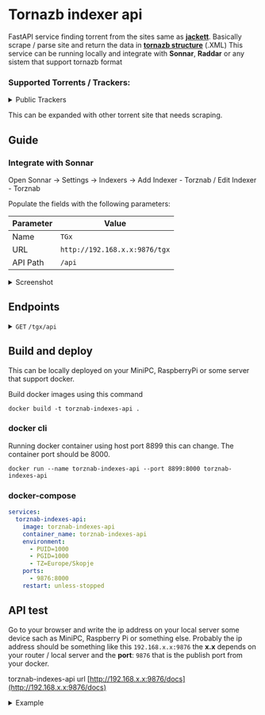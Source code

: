 # Tornazb indexer api

FastAPI service finding torrent from the sites same as **[jackett](https://github.com/Jackett/Jackett)**.
Basically scrape / parse site and return the data in **[tornazb structure](https://torznab.github.io/spec-1.3-draft/torznab/Specification-v1.3.html#torznab-api-specification)**  (.XML) 
This service can be running locally and integrate with **Sonnar**,  **Raddar** or any sistem that support tornazb format

### Supported Torrents / Trackers:

<details>
<summary>Public Trackers</summary>
    
* TorrentGalaxy [TGX](https://torrentgalaxy.one/)
    
</details>

This can be expanded with other torrent site that needs scraping.


## Guide

### Integrate with Sonnar

Open Sonnar -> Settings -> Indexers -> Add Indexer - Torznab / Edit Indexer - Torznab

Populate the fields with the following parameters:

|Parameter|Value|
|---|---|
|Name|`TGx`|
|URL|`http://192.168.x.x:9876/tgx`|
|API Path| `/api`|


<details>
    <summary>Screenshot</summary>
    
<img width="1882" height="849" alt="2025-08-09 21_29_46-Indexer Settings - Sonarr-hide" src="https://github.com/user-attachments/assets/8310277f-74e1-467c-87b0-2a34d337f07d" />

</details>


## Endpoints

<details>
    <summary><code>GET</code> <code>/tgx/api</code></summary>
    
#### Parameters

>|name|type     |data type    | description |
>|----|---------|-------------|-------------|
>|t   |required |string       |Type of search that sshould be one ot the following item (`caps`, `search`, `tvsearch`, `movie`)|
>|q   |required |string       |Serach terms (query). The name of the movie or tv show for example: `the lord of the rings`| 


#### Responses
>| http code | content-type | response |
>|-----------|--------------|----------|
>|200        | application/rss+xml | XML string |

#### Example cURL
> ```shell
> curl -X 'GET' 'http://localhost:9876/tgx/api?t=search&q=lord%20of%20the%20rings' -H 'accept: application/json'
> ```

<details>
  <summary>Content example</summary>

  ```xml
<?xml version='1.0' encoding='UTF-8' standalone='yes'?>
  <rss xmlns:atom="http://www.w3.org/2005/Atom" xmlns:torznab="http://torznab.com/schemas/2015/feed" version="2.0">
    <channel>
      <atom:link href="http://localhost" rel="self" type="application/atom+xml"/>
      <title>TGx</title>
      <description>Torrent Galaxy site</description>
      <link>https://torrentgalaxy.one</link>
      <language>en-US</language>
      <category>search</category>
      <item>
        <title>The Lord of the Rings The Fellowship of the Ring 2001 Extended Cut BluRay 1</title>
        <guid>magnet:?xt=urn:btih:CE2279B546802321EAF95674249D869C3F833F25&amp;dn=The%20Lord%20of%20the%20Rings%20The%20Fellowship%20of%20the%20Ring%202001%20Extended%20Cut%20BluRay%201&amp;tr=udp%3A%2F%2Ftracker1.bt.moack.co.kr%3A80%2Fannounce&amp;tr=udp%3A%2F%2Fexodus.desync.com%3A6969%2Fannounce&amp;tr=udp%3A%2F%2Ftracker.openbittorrent.com%3A6969%2Fannounce&amp;tr=udp%3A%2F%2Ftracker.theoks.net%3A6969%2Fannounce&amp;tr=udp%3A%2F%2Ftracker.opentrackr.org%3A1337%2Fannounce&amp;tr=udp%3A%2F%2Ftracker.torrent.eu.org%3A451%2Fannounce&amp;tr=udp%3A%2F%2Fexplodie.org%3A6969%2Fannounce&amp;tr=udp%3A%2F%2Ftracker.moeking.me%3A6969%2Fannounce&amp;tr=udp%3A%2F%2Ftracker.therarbg.to%3A6969%2Fannounce&amp;tr=udp%3A%2F%2Fopen.stealth.si%3A80%2Fannounce&amp;tr=udp%3A%2F%2Ftracker.tiny-vps.com%3A6969%2Fannounce&amp;tr=udp%3A%2F%2Fp4p.arenabg.com%3A1337%2Fannounce&amp;tr=udp%3A%2F%2Fmovies.zsw.ca%3A6969%2Fannounce&amp;tr=udp%3A%2F%2Fopentracker.i2p.rocks%3A6969%2Fannounce&amp;tr=udp%3A%2F%2Fopen.demonii.com%3A1337%2Fannounce</guid>
        <jackettindexer id="TGx">Torrent Galaxy</jackettindexer>
        <type>public</type>
        <description>The Lord of the Rings The Fellowship of the Ring 2001 Extended Cut BluRay 1 (leechers: 33)</description>
        <comments>
        </comments>
        <pubDate>Thu, 03 Jul 2025 14:15:37 +0000</pubDate>
        <size>14643762600</size>
        <link>magnet:?xt=urn:btih:CE2279B546802321EAF95674249D869C3F833F25&amp;dn=The%20Lord%20of%20the%20Rings%20The%20Fellowship%20of%20the%20Ring%202001%20Extended%20Cut%20BluRay%201&amp;tr=udp%3A%2F%2Ftracker1.bt.moack.co.kr%3A80%2Fannounce&amp;tr=udp%3A%2F%2Fexodus.desync.com%3A6969%2Fannounce&amp;tr=udp%3A%2F%2Ftracker.openbittorrent.com%3A6969%2Fannounce&amp;tr=udp%3A%2F%2Ftracker.theoks.net%3A6969%2Fannounce&amp;tr=udp%3A%2F%2Ftracker.opentrackr.org%3A1337%2Fannounce&amp;tr=udp%3A%2F%2Ftracker.torrent.eu.org%3A451%2Fannounce&amp;tr=udp%3A%2F%2Fexplodie.org%3A6969%2Fannounce&amp;tr=udp%3A%2F%2Ftracker.moeking.me%3A6969%2Fannounce&amp;tr=udp%3A%2F%2Ftracker.therarbg.to%3A6969%2Fannounce&amp;tr=udp%3A%2F%2Fopen.stealth.si%3A80%2Fannounce&amp;tr=udp%3A%2F%2Ftracker.tiny-vps.com%3A6969%2Fannounce&amp;tr=udp%3A%2F%2Fp4p.arenabg.com%3A1337%2Fannounce&amp;tr=udp%3A%2F%2Fmovies.zsw.ca%3A6969%2Fannounce&amp;tr=udp%3A%2F%2Fopentracker.i2p.rocks%3A6969%2Fannounce&amp;tr=udp%3A%2F%2Fopen.demonii.com%3A1337%2Fannounce</link>
        <category>Movies</category>
        <enclosure url="magnet:?xt=urn:btih:CE2279B546802321EAF95674249D869C3F833F25&amp;dn=The%20Lord%20of%20the%20Rings%20The%20Fellowship%20of%20the%20Ring%202001%20Extended%20Cut%20BluRay%201&amp;tr=udp%3A%2F%2Ftracker1.bt.moack.co.kr%3A80%2Fannounce&amp;tr=udp%3A%2F%2Fexodus.desync.com%3A6969%2Fannounce&amp;tr=udp%3A%2F%2Ftracker.openbittorrent.com%3A6969%2Fannounce&amp;tr=udp%3A%2F%2Ftracker.theoks.net%3A6969%2Fannounce&amp;tr=udp%3A%2F%2Ftracker.opentrackr.org%3A1337%2Fannounce&amp;tr=udp%3A%2F%2Ftracker.torrent.eu.org%3A451%2Fannounce&amp;tr=udp%3A%2F%2Fexplodie.org%3A6969%2Fannounce&amp;tr=udp%3A%2F%2Ftracker.moeking.me%3A6969%2Fannounce&amp;tr=udp%3A%2F%2Ftracker.therarbg.to%3A6969%2Fannounce&amp;tr=udp%3A%2F%2Fopen.stealth.si%3A80%2Fannounce&amp;tr=udp%3A%2F%2Ftracker.tiny-vps.com%3A6969%2Fannounce&amp;tr=udp%3A%2F%2Fp4p.arenabg.com%3A1337%2Fannounce&amp;tr=udp%3A%2F%2Fmovies.zsw.ca%3A6969%2Fannounce&amp;tr=udp%3A%2F%2Fopentracker.i2p.rocks%3A6969%2Fannounce&amp;tr=udp%3A%2F%2Fopen.demonii.com%3A1337%2Fannounce" type="application/x-bittorrent"/>
        <torznab:attr name="category" value="Movies"/>
        <torznab:attr name="seeders" value="16"/>
        <torznab:attr name="peers" value="16"/>
        <torznab:attr name="leechers" value="33"/>
        <torznab:attr name="magneturl" value="magnet:?xt=urn:btih:CE2279B546802321EAF95674249D869C3F833F25&amp;dn=The%20Lord%20of%20the%20Rings%20The%20Fellowship%20of%20the%20Ring%202001%20Extended%20Cut%20BluRay%201&amp;tr=udp%3A%2F%2Ftracker1.bt.moack.co.kr%3A80%2Fannounce&amp;tr=udp%3A%2F%2Fexodus.desync.com%3A6969%2Fannounce&amp;tr=udp%3A%2F%2Ftracker.openbittorrent.com%3A6969%2Fannounce&amp;tr=udp%3A%2F%2Ftracker.theoks.net%3A6969%2Fannounce&amp;tr=udp%3A%2F%2Ftracker.opentrackr.org%3A1337%2Fannounce&amp;tr=udp%3A%2F%2Ftracker.torrent.eu.org%3A451%2Fannounce&amp;tr=udp%3A%2F%2Fexplodie.org%3A6969%2Fannounce&amp;tr=udp%3A%2F%2Ftracker.moeking.me%3A6969%2Fannounce&amp;tr=udp%3A%2F%2Ftracker.therarbg.to%3A6969%2Fannounce&amp;tr=udp%3A%2F%2Fopen.stealth.si%3A80%2Fannounce&amp;tr=udp%3A%2F%2Ftracker.tiny-vps.com%3A6969%2Fannounce&amp;tr=udp%3A%2F%2Fp4p.arenabg.com%3A1337%2Fannounce&amp;tr=udp%3A%2F%2Fmovies.zsw.ca%3A6969%2Fannounce&amp;tr=udp%3A%2F%2Fopentracker.i2p.rocks%3A6969%2Fannounce&amp;tr=udp%3A%2F%2Fopen.demonii.com%3A1337%2Fannounce"/>
        <torznab:attr name="downloadvolumefactor" value="0"/>
        <torznab:attr name="uploadvolumefactor" value="1"/>
        <torznab:attr name="size" value="14643762600"/>
      </item>
      <item>
        <title>Kiff.Lore.of.the.Ring.Light.2025.1080p.WEB.H264-RVKD</title>
        <guid>magnet:?xt=urn:btih:64895277F1D520EAB33B101F00F4ED75E0D07D19&amp;dn=Kiff.Lore.of.the.Ring.Light.2025.1080p.WEB.H264-RVKD&amp;tr=udp%3A%2F%2Ftracker1.bt.moack.co.kr%3A80%2Fannounce&amp;tr=udp%3A%2F%2Fexodus.desync.com%3A6969%2Fannounce&amp;tr=udp%3A%2F%2Ftracker.openbittorrent.com%3A6969%2Fannounce&amp;tr=udp%3A%2F%2Ftracker.theoks.net%3A6969%2Fannounce&amp;tr=udp%3A%2F%2Ftracker.opentrackr.org%3A1337%2Fannounce&amp;tr=udp%3A%2F%2Ftracker.torrent.eu.org%3A451%2Fannounce&amp;tr=udp%3A%2F%2Fexplodie.org%3A6969%2Fannounce&amp;tr=udp%3A%2F%2Ftracker.moeking.me%3A6969%2Fannounce&amp;tr=udp%3A%2F%2Ftracker.therarbg.to%3A6969%2Fannounce&amp;tr=udp%3A%2F%2Fopen.stealth.si%3A80%2Fannounce&amp;tr=udp%3A%2F%2Ftracker.tiny-vps.com%3A6969%2Fannounce&amp;tr=udp%3A%2F%2Fp4p.arenabg.com%3A1337%2Fannounce&amp;tr=udp%3A%2F%2Fmovies.zsw.ca%3A6969%2Fannounce&amp;tr=udp%3A%2F%2Fopentracker.i2p.rocks%3A6969%2Fannounce&amp;tr=udp%3A%2F%2Fopen.demonii.com%3A1337%2Fannounce</guid>
        <jackettindexer id="TGx">Torrent Galaxy</jackettindexer>
        <type>public</type>
        <description>Kiff.Lore.of.the.Ring.Light.2025.1080p.WEB.H264-RVKD (leechers: 13)</description>
        <comments>
        </comments>
        <pubDate>Mon, 30 Jun 2025 16:54:20 +0000</pubDate>
        <size>692426065</size>
        <link>magnet:?xt=urn:btih:64895277F1D520EAB33B101F00F4ED75E0D07D19&amp;dn=Kiff.Lore.of.the.Ring.Light.2025.1080p.WEB.H264-RVKD&amp;tr=udp%3A%2F%2Ftracker1.bt.moack.co.kr%3A80%2Fannounce&amp;tr=udp%3A%2F%2Fexodus.desync.com%3A6969%2Fannounce&amp;tr=udp%3A%2F%2Ftracker.openbittorrent.com%3A6969%2Fannounce&amp;tr=udp%3A%2F%2Ftracker.theoks.net%3A6969%2Fannounce&amp;tr=udp%3A%2F%2Ftracker.opentrackr.org%3A1337%2Fannounce&amp;tr=udp%3A%2F%2Ftracker.torrent.eu.org%3A451%2Fannounce&amp;tr=udp%3A%2F%2Fexplodie.org%3A6969%2Fannounce&amp;tr=udp%3A%2F%2Ftracker.moeking.me%3A6969%2Fannounce&amp;tr=udp%3A%2F%2Ftracker.therarbg.to%3A6969%2Fannounce&amp;tr=udp%3A%2F%2Fopen.stealth.si%3A80%2Fannounce&amp;tr=udp%3A%2F%2Ftracker.tiny-vps.com%3A6969%2Fannounce&amp;tr=udp%3A%2F%2Fp4p.arenabg.com%3A1337%2Fannounce&amp;tr=udp%3A%2F%2Fmovies.zsw.ca%3A6969%2Fannounce&amp;tr=udp%3A%2F%2Fopentracker.i2p.rocks%3A6969%2Fannounce&amp;tr=udp%3A%2F%2Fopen.demonii.com%3A1337%2Fannounce</link>
        <category>Movies</category>
        <enclosure url="magnet:?xt=urn:btih:64895277F1D520EAB33B101F00F4ED75E0D07D19&amp;dn=Kiff.Lore.of.the.Ring.Light.2025.1080p.WEB.H264-RVKD&amp;tr=udp%3A%2F%2Ftracker1.bt.moack.co.kr%3A80%2Fannounce&amp;tr=udp%3A%2F%2Fexodus.desync.com%3A6969%2Fannounce&amp;tr=udp%3A%2F%2Ftracker.openbittorrent.com%3A6969%2Fannounce&amp;tr=udp%3A%2F%2Ftracker.theoks.net%3A6969%2Fannounce&amp;tr=udp%3A%2F%2Ftracker.opentrackr.org%3A1337%2Fannounce&amp;tr=udp%3A%2F%2Ftracker.torrent.eu.org%3A451%2Fannounce&amp;tr=udp%3A%2F%2Fexplodie.org%3A6969%2Fannounce&amp;tr=udp%3A%2F%2Ftracker.moeking.me%3A6969%2Fannounce&amp;tr=udp%3A%2F%2Ftracker.therarbg.to%3A6969%2Fannounce&amp;tr=udp%3A%2F%2Fopen.stealth.si%3A80%2Fannounce&amp;tr=udp%3A%2F%2Ftracker.tiny-vps.com%3A6969%2Fannounce&amp;tr=udp%3A%2F%2Fp4p.arenabg.com%3A1337%2Fannounce&amp;tr=udp%3A%2F%2Fmovies.zsw.ca%3A6969%2Fannounce&amp;tr=udp%3A%2F%2Fopentracker.i2p.rocks%3A6969%2Fannounce&amp;tr=udp%3A%2F%2Fopen.demonii.com%3A1337%2Fannounce" type="application/x-bittorrent"/>
        <torznab:attr name="category" value="Movies"/>
        <torznab:attr name="seeders" value="8"/>
        <torznab:attr name="peers" value="8"/>
        <torznab:attr name="leechers" value="13"/>
        <torznab:attr name="magneturl" value="magnet:?xt=urn:btih:64895277F1D520EAB33B101F00F4ED75E0D07D19&amp;dn=Kiff.Lore.of.the.Ring.Light.2025.1080p.WEB.H264-RVKD&amp;tr=udp%3A%2F%2Ftracker1.bt.moack.co.kr%3A80%2Fannounce&amp;tr=udp%3A%2F%2Fexodus.desync.com%3A6969%2Fannounce&amp;tr=udp%3A%2F%2Ftracker.openbittorrent.com%3A6969%2Fannounce&amp;tr=udp%3A%2F%2Ftracker.theoks.net%3A6969%2Fannounce&amp;tr=udp%3A%2F%2Ftracker.opentrackr.org%3A1337%2Fannounce&amp;tr=udp%3A%2F%2Ftracker.torrent.eu.org%3A451%2Fannounce&amp;tr=udp%3A%2F%2Fexplodie.org%3A6969%2Fannounce&amp;tr=udp%3A%2F%2Ftracker.moeking.me%3A6969%2Fannounce&amp;tr=udp%3A%2F%2Ftracker.therarbg.to%3A6969%2Fannounce&amp;tr=udp%3A%2F%2Fopen.stealth.si%3A80%2Fannounce&amp;tr=udp%3A%2F%2Ftracker.tiny-vps.com%3A6969%2Fannounce&amp;tr=udp%3A%2F%2Fp4p.arenabg.com%3A1337%2Fannounce&amp;tr=udp%3A%2F%2Fmovies.zsw.ca%3A6969%2Fannounce&amp;tr=udp%3A%2F%2Fopentracker.i2p.rocks%3A6969%2Fannounce&amp;tr=udp%3A%2F%2Fopen.demonii.com%3A1337%2Fannounce"/>
        <torznab:attr name="downloadvolumefactor" value="0"/>
        <torznab:attr name="uploadvolumefactor" value="1"/>
        <torznab:attr name="size" value="692426065"/>
      </item>
      <item>
        <title>Kiff.Lore.of.the.Ring.Light.2025.720p.WEB.H264-RVKD</title>
        <guid>magnet:?xt=urn:btih:89DB7D2E4095F6649B4031A7384C2576ADFF0710&amp;dn=Kiff.Lore.of.the.Ring.Light.2025.720p.WEB.H264-RVKD&amp;tr=udp%3A%2F%2Ftracker1.bt.moack.co.kr%3A80%2Fannounce&amp;tr=udp%3A%2F%2Fexodus.desync.com%3A6969%2Fannounce&amp;tr=udp%3A%2F%2Ftracker.openbittorrent.com%3A6969%2Fannounce&amp;tr=udp%3A%2F%2Ftracker.theoks.net%3A6969%2Fannounce&amp;tr=udp%3A%2F%2Ftracker.opentrackr.org%3A1337%2Fannounce&amp;tr=udp%3A%2F%2Ftracker.torrent.eu.org%3A451%2Fannounce&amp;tr=udp%3A%2F%2Fexplodie.org%3A6969%2Fannounce&amp;tr=udp%3A%2F%2Ftracker.moeking.me%3A6969%2Fannounce&amp;tr=udp%3A%2F%2Ftracker.therarbg.to%3A6969%2Fannounce&amp;tr=udp%3A%2F%2Fopen.stealth.si%3A80%2Fannounce&amp;tr=udp%3A%2F%2Ftracker.tiny-vps.com%3A6969%2Fannounce&amp;tr=udp%3A%2F%2Fp4p.arenabg.com%3A1337%2Fannounce&amp;tr=udp%3A%2F%2Fmovies.zsw.ca%3A6969%2Fannounce&amp;tr=udp%3A%2F%2Fopentracker.i2p.rocks%3A6969%2Fannounce&amp;tr=udp%3A%2F%2Fopen.demonii.com%3A1337%2Fannounce</guid>
        <jackettindexer id="TGx">Torrent Galaxy</jackettindexer>
        <type>public</type>
        <description>Kiff.Lore.of.the.Ring.Light.2025.720p.WEB.H264-RVKD (leechers: 23)</description>
        <comments>
        </comments>
        <pubDate>Mon, 30 Jun 2025 15:13:09 +0000</pubDate>
        <size>428959297</size>
        <link>magnet:?xt=urn:btih:89DB7D2E4095F6649B4031A7384C2576ADFF0710&amp;dn=Kiff.Lore.of.the.Ring.Light.2025.720p.WEB.H264-RVKD&amp;tr=udp%3A%2F%2Ftracker1.bt.moack.co.kr%3A80%2Fannounce&amp;tr=udp%3A%2F%2Fexodus.desync.com%3A6969%2Fannounce&amp;tr=udp%3A%2F%2Ftracker.openbittorrent.com%3A6969%2Fannounce&amp;tr=udp%3A%2F%2Ftracker.theoks.net%3A6969%2Fannounce&amp;tr=udp%3A%2F%2Ftracker.opentrackr.org%3A1337%2Fannounce&amp;tr=udp%3A%2F%2Ftracker.torrent.eu.org%3A451%2Fannounce&amp;tr=udp%3A%2F%2Fexplodie.org%3A6969%2Fannounce&amp;tr=udp%3A%2F%2Ftracker.moeking.me%3A6969%2Fannounce&amp;tr=udp%3A%2F%2Ftracker.therarbg.to%3A6969%2Fannounce&amp;tr=udp%3A%2F%2Fopen.stealth.si%3A80%2Fannounce&amp;tr=udp%3A%2F%2Ftracker.tiny-vps.com%3A6969%2Fannounce&amp;tr=udp%3A%2F%2Fp4p.arenabg.com%3A1337%2Fannounce&amp;tr=udp%3A%2F%2Fmovies.zsw.ca%3A6969%2Fannounce&amp;tr=udp%3A%2F%2Fopentracker.i2p.rocks%3A6969%2Fannounce&amp;tr=udp%3A%2F%2Fopen.demonii.com%3A1337%2Fannounce</link>
        <category>Movies</category>
        <enclosure url="magnet:?xt=urn:btih:89DB7D2E4095F6649B4031A7384C2576ADFF0710&amp;dn=Kiff.Lore.of.the.Ring.Light.2025.720p.WEB.H264-RVKD&amp;tr=udp%3A%2F%2Ftracker1.bt.moack.co.kr%3A80%2Fannounce&amp;tr=udp%3A%2F%2Fexodus.desync.com%3A6969%2Fannounce&amp;tr=udp%3A%2F%2Ftracker.openbittorrent.com%3A6969%2Fannounce&amp;tr=udp%3A%2F%2Ftracker.theoks.net%3A6969%2Fannounce&amp;tr=udp%3A%2F%2Ftracker.opentrackr.org%3A1337%2Fannounce&amp;tr=udp%3A%2F%2Ftracker.torrent.eu.org%3A451%2Fannounce&amp;tr=udp%3A%2F%2Fexplodie.org%3A6969%2Fannounce&amp;tr=udp%3A%2F%2Ftracker.moeking.me%3A6969%2Fannounce&amp;tr=udp%3A%2F%2Ftracker.therarbg.to%3A6969%2Fannounce&amp;tr=udp%3A%2F%2Fopen.stealth.si%3A80%2Fannounce&amp;tr=udp%3A%2F%2Ftracker.tiny-vps.com%3A6969%2Fannounce&amp;tr=udp%3A%2F%2Fp4p.arenabg.com%3A1337%2Fannounce&amp;tr=udp%3A%2F%2Fmovies.zsw.ca%3A6969%2Fannounce&amp;tr=udp%3A%2F%2Fopentracker.i2p.rocks%3A6969%2Fannounce&amp;tr=udp%3A%2F%2Fopen.demonii.com%3A1337%2Fannounce" type="application/x-bittorrent"/>
        <torznab:attr name="category" value="Movies"/>
        <torznab:attr name="seeders" value="41"/>
        <torznab:attr name="peers" value="41"/>
        <torznab:attr name="leechers" value="23"/>
        <torznab:attr name="magneturl" value="magnet:?xt=urn:btih:89DB7D2E4095F6649B4031A7384C2576ADFF0710&amp;dn=Kiff.Lore.of.the.Ring.Light.2025.720p.WEB.H264-RVKD&amp;tr=udp%3A%2F%2Ftracker1.bt.moack.co.kr%3A80%2Fannounce&amp;tr=udp%3A%2F%2Fexodus.desync.com%3A6969%2Fannounce&amp;tr=udp%3A%2F%2Ftracker.openbittorrent.com%3A6969%2Fannounce&amp;tr=udp%3A%2F%2Ftracker.theoks.net%3A6969%2Fannounce&amp;tr=udp%3A%2F%2Ftracker.opentrackr.org%3A1337%2Fannounce&amp;tr=udp%3A%2F%2Ftracker.torrent.eu.org%3A451%2Fannounce&amp;tr=udp%3A%2F%2Fexplodie.org%3A6969%2Fannounce&amp;tr=udp%3A%2F%2Ftracker.moeking.me%3A6969%2Fannounce&amp;tr=udp%3A%2F%2Ftracker.therarbg.to%3A6969%2Fannounce&amp;tr=udp%3A%2F%2Fopen.stealth.si%3A80%2Fannounce&amp;tr=udp%3A%2F%2Ftracker.tiny-vps.com%3A6969%2Fannounce&amp;tr=udp%3A%2F%2Fp4p.arenabg.com%3A1337%2Fannounce&amp;tr=udp%3A%2F%2Fmovies.zsw.ca%3A6969%2Fannounce&amp;tr=udp%3A%2F%2Fopentracker.i2p.rocks%3A6969%2Fannounce&amp;tr=udp%3A%2F%2Fopen.demonii.com%3A1337%2Fannounce"/>
        <torznab:attr name="downloadvolumefactor" value="0"/>
        <torznab:attr name="uploadvolumefactor" value="1"/>
        <torznab:attr name="size" value="428959297"/>
      </item>
    </channel>
  </rss>
```
</details>

</details>


## Build and deploy
This can be locally deployed on your MiniPC, RaspberryPi or some server that support docker. 

Build docker images using this command
```shell
docker build -t torznab-indexes-api .
```
### docker cli
Running docker container using host port 8899 this can change. The container port should be 8000.
```shell
docker run --name torznab-indexes-api --port 8899:8000 torznab-indexes-api
```

### docker-compose
```YAML
services:
  torznab-indexes-api:
    image: torznab-indexes-api
    container_name: torznab-indexes-api
    environment:
      - PUID=1000
      - PGID=1000
      - TZ=Europe/Skopje
    ports:
      - 9876:8000
    restart: unless-stopped
```

## API test
Go to your browser and write the ip address on your local server some device sach as MiniPC, Raspberry Pi or something else. 
Probably the ip address should be something like this `192.168.x.x:9876` the **x.x** depends on your router / local server and the **port**: `9876` that is the publish port from your docker. 

torznab-indexes-api url [http://192.168.x.x:9876/docs](http://192.168.x.x:9876/docs) 

<details>
    <summary>Example</summary>
    
1. After opened that url this should be showing

     <img width="1794" height="790" alt="2025-08-09 21_04_42-Torznab Indexes API - Swagger UI" src="https://github.com/user-attachments/assets/ccdee580-614a-42a2-b4d9-0d1ada212016" />

2. If it is ok please try to search some tv shows or some movie

     <img width="1809" height="805" alt="2025-08-09 21_20_00-Torznab Indexes API - Swagger UI" src="https://github.com/user-attachments/assets/d3dcae9a-0078-4f53-9caa-53832f646a5e" />

3. The results should be like this

     <img width="1832" height="861" alt="2025-08-09 21_06_38-hide" src="https://github.com/user-attachments/assets/7095cf7d-d08c-41b8-8b12-753957b69c7d" />
</details>




